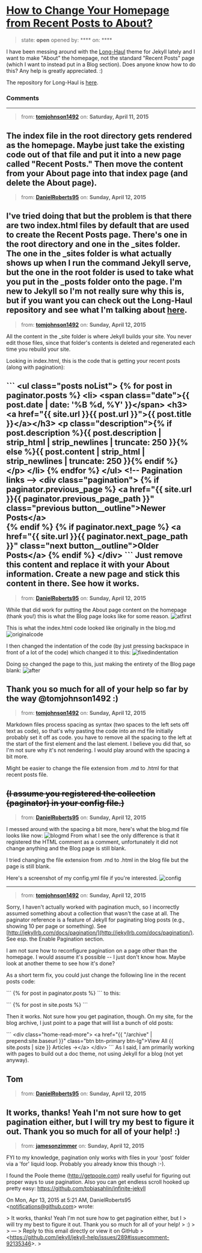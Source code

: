 # [How to Change Your Homepage from Recent Posts to About?](https://github.com/jekyll/jekyll-help/issues/289)

> state: **open** opened by: **** on: ****

I have been messing around with the [Long-Haul](http://brianmaierjr.com/long-haul/) theme for Jekyll lately and I want to make &quot;About&quot; the homepage, not the standard &quot;Recent Posts&quot; page (which I want to instead put in a Blog section). Does anyone know how to do this? Any help is greatly appreciated. :)

The repository for Long-Haul is [here](https://github.com/brianmaierjr/long-haul).

### Comments

---
> from: [**tomjohnson1492**](https://github.com/jekyll/jekyll-help/issues/289#issuecomment-91985116) on: **Saturday, April 11, 2015**

The index file in the root directory gets rendered as the homepage. Maybe just take the existing code out of that file and put it into a new page called &quot;Recent Posts.&quot; Then move the content from your About page into that index page (and delete the About page).
---
> from: [**DanielRoberts95**](https://github.com/jekyll/jekyll-help/issues/289#issuecomment-92098494) on: **Sunday, April 12, 2015**

I&#x27;ve tried doing that but the problem is that there are two index.html files by default that are used to create the Recent Posts page. There&#x27;s one in the root directory and one in the _sites folder. The one in the _sites folder is what actually shows up when I run the command Jekyll serve, but the one in the root folder is used to take what you put in the _posts folder onto the page. I&#x27;m new to Jekyll so I&#x27;m not really sure why this is, but if you want you can check out the Long-Haul repository and see what I&#x27;m talking about [here](https://github.com/brianmaierjr/long-haul).
---
> from: [**tomjohnson1492**](https://github.com/jekyll/jekyll-help/issues/289#issuecomment-92100247) on: **Sunday, April 12, 2015**

All the content in the _site folder is where Jekyll builds your site. You never edit those files, since that folder&#x27;s contents is deleted and regenerated each time you rebuild your site.

Looking in index.html, this is the code that is getting your recent posts (along with pagination):

&#x60;&#x60;&#x60;
 &lt;ul class=&quot;posts noList&quot;&gt;
          {% for post in paginator.posts %}
            &lt;li&gt;
            	&lt;span class=&quot;date&quot;&gt;{{ post.date | date: &#x27;%B %d, %Y&#x27; }}&lt;/span&gt;
            	&lt;h3&gt;&lt;a href=&quot;{{ site.url }}{{ post.url }}&quot;&gt;{{ post.title }}&lt;/a&gt;&lt;/h3&gt;
            	&lt;p class=&quot;description&quot;&gt;{% if post.description %}{{ post.description  | strip_html | strip_newlines | truncate: 250 }}{% else %}{{ post.content | strip_html | strip_newlines | truncate: 250 }}{% endif %}&lt;/p&gt;
            &lt;/li&gt;
          {% endfor %}
        &lt;/ul&gt;
        &lt;!-- Pagination links --&gt;
        &lt;div class=&quot;pagination&quot;&gt;
          {% if paginator.previous_page %}
            &lt;a href=&quot;{{ site.url }}{{ paginator.previous_page_path }}&quot; class=&quot;previous button__outline&quot;&gt;Newer Posts&lt;/a&gt;  
          {% endif %} 
          {% if paginator.next_page %}
            &lt;a href=&quot;{{ site.url }}{{ paginator.next_page_path }}&quot; class=&quot;next button__outline&quot;&gt;Older Posts&lt;/a&gt;
          {% endif %}
        &lt;/div&gt;
&#x60;&#x60;&#x60;
Just remove this content and replace it with your About information. Create a new page and stick this content in there. See how it works. 
---
> from: [**DanielRoberts95**](https://github.com/jekyll/jekyll-help/issues/289#issuecomment-92115404) on: **Sunday, April 12, 2015**

While that did work for putting the About page content on the homepage (thank you!) this is what the Blog page looks like for some reason.
![atfirst](https://cloud.githubusercontent.com/assets/11403206/7107236/073aa3b2-e114-11e4-9e31-96d64443ed9b.png)

This is what the index.html code looked like originally in the blog.md
![originalcode](https://cloud.githubusercontent.com/assets/11403206/7107254/bb3f06be-e114-11e4-93c3-486ced21fb3a.png)

I then changed the indentation of the code (by just pressing backspace in front of a lot of the code) which changed it to this:
![fixedindentation](https://cloud.githubusercontent.com/assets/11403206/7107258/d125ba72-e114-11e4-82f2-75a1c6a862a4.png)

Doing so changed the page to this, just making the entirety of the Blog page blank:
![after](https://cloud.githubusercontent.com/assets/11403206/7107267/2c9f0ed0-e115-11e4-97ff-df6d9029f425.png)

Thank you so much for all of your help so far by the way @tomjohnson1492 :)
---
> from: [**tomjohnson1492**](https://github.com/jekyll/jekyll-help/issues/289#issuecomment-92119029) on: **Sunday, April 12, 2015**

Markdown files process spacing as syntax (two spaces to the left sets off text as code), so that&#x27;s why pasting the code into an md file initially probably set it off as code. you have to remove all the spacing to the left at the start of the first element and the last element. I believe you did that, so I&#x27;m not sure why it&#x27;s not rendering. I would play around with the spacing a bit more. 

Might be easier to change the file extension from .md to .html for that recent posts file.

~~(I assume you registered the collection (paginator) in your config file.)~~
---
> from: [**DanielRoberts95**](https://github.com/jekyll/jekyll-help/issues/289#issuecomment-92121808) on: **Sunday, April 12, 2015**

I messed around with the spacing a bit more, here&#x27;s what the blog.md file looks like now:
![blogmd](https://cloud.githubusercontent.com/assets/11403206/7107378/ae75be10-e118-11e4-8b55-d2e77dad26b9.png)
From what I see the only difference is that it registered the HTML comment as a comment, unfortunately it did not change anything and the Blog page is still blank.

I tried changing the file extension from .md to .html in the blog file but the page is still blank.

Here&#x27;s a screenshot of my config.yml file if you&#x27;re interested.
![config](https://cloud.githubusercontent.com/assets/11403206/7107397/4b9bf88a-e119-11e4-9089-1f41764c3b1c.png)

---
> from: [**tomjohnson1492**](https://github.com/jekyll/jekyll-help/issues/289#issuecomment-92125478) on: **Sunday, April 12, 2015**

Sorry, I haven&#x27;t actually worked with pagination much, so I incorrectly assumed something about a collection that wasn&#x27;t the case at all. The paginator reference is a feature of Jekyll for paginating blog posts (e.g., showing 10 per page or something). See [http://jekyllrb.com/docs/pagination/](http://jekyllrb.com/docs/pagination/). See esp. the Enable Pagination section. 

I am not sure how to reconfigure pagination on a page other than the homepage. I would assume it&#x27;s possible -- I just don&#x27;t know how. Maybe look at another theme to see how it&#x27;s done?

As a short term fix, you could just change the following line in the recent posts code: 

&#x60;&#x60;&#x60;
{% for post in paginator.posts %}
&#x60;&#x60;&#x60;
to this:

&#x60;&#x60;&#x60;
{% for post in site.posts %}
&#x60;&#x60;&#x60;

Then it works. Not sure how you get pagination, though. On my site, for the blog archive, I just point to a page that will list a bunch of old posts:

&#x60;&#x60;&#x60;
&lt;div class=&quot;home-read-more&quot;&gt;
  &lt;a href=&quot;{{ &quot;/archive&quot; | prepend:site.baseurl }}&quot; class=&quot;btn btn-primary btn-lg&quot;&gt;View All {{ site.posts | size }} Articles →&lt;/a&gt;
&lt;/div&gt;
&#x60;&#x60;&#x60;
As I said, I am primarily working with pages to build out a doc theme, not using Jekyll for a blog (not yet anyway).

Tom
---
> from: [**DanielRoberts95**](https://github.com/jekyll/jekyll-help/issues/289#issuecomment-92135346) on: **Sunday, April 12, 2015**

It works, thanks! Yeah I&#x27;m not sure how to get pagination either, but I will try my best to figure it out. Thank you so much for all of your help! :)
---
> from: [**jamesonzimmer**](https://github.com/jekyll/jekyll-help/issues/289#issuecomment-92188218) on: **Sunday, April 12, 2015**

FYI to my knowledge, pagination only works with files in your &#x27;post&#x27; folder
via a &#x27;for&#x27; liquid loop. Probably you already know this though :-).

I found the Poole theme (http://getpoole.com) really useful for figuring
out proper ways to use pagination. Also you can get endless scroll hooked
up pretty easy: https://github.com/tobiasahlin/infinite-jekyll

On Mon, Apr 13, 2015 at 5:21 AM, DanielRoberts95 &lt;notifications@github.com&gt;
wrote:

&gt; It works, thanks! Yeah I&#x27;m not sure how to get pagination either, but I
&gt; will try my best to figure it out. Thank you so much for all of your help!
&gt; :)
&gt;
&gt; —
&gt; Reply to this email directly or view it on GitHub
&gt; &lt;https://github.com/jekyll/jekyll-help/issues/289#issuecomment-92135346&gt;.
&gt;

